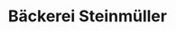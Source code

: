 ---
title: "Bäckerei Steinmüller"
url: /wetzlar/baeckerei-steinmueller-wetzlarer-strasse/
shop: Bäckerei
---